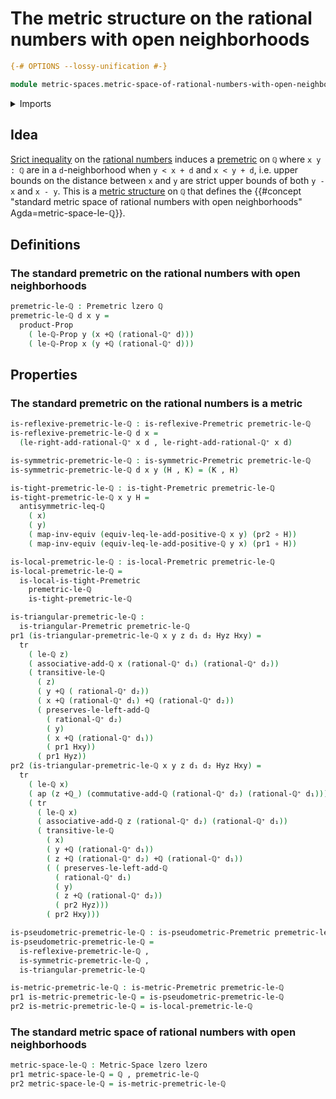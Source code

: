 # The metric structure on the rational numbers with open neighborhoods

```agda
{-# OPTIONS --lossy-unification #-}

module metric-spaces.metric-space-of-rational-numbers-with-open-neighborhoods where
```

<details><summary>Imports</summary>

```agda
open import elementary-number-theory.addition-rational-numbers
open import elementary-number-theory.difference-rational-numbers
open import elementary-number-theory.inequality-rational-numbers
open import elementary-number-theory.positive-rational-numbers
open import elementary-number-theory.rational-numbers
open import elementary-number-theory.strict-inequality-rational-numbers

open import foundation.action-on-identifications-functions
open import foundation.cartesian-product-types
open import foundation.dependent-pair-types
open import foundation.empty-types
open import foundation.equivalences
open import foundation.function-types
open import foundation.identity-types
open import foundation.propositions
open import foundation.transport-along-identifications
open import foundation.universe-levels

open import metric-spaces.extensional-premetric-structures
open import metric-spaces.metric-spaces
open import metric-spaces.metric-structures
open import metric-spaces.monotonic-premetric-structures
open import metric-spaces.premetric-structures
open import metric-spaces.pseudometric-structures
open import metric-spaces.reflexive-premetric-structures
open import metric-spaces.symmetric-premetric-structures
open import metric-spaces.triangular-premetric-structures
```

</details>

## Idea

[Srict inequality](elementary-number-theory.strict-inequality-rational-numbers.md)
on the [rational numbers](elementary-number-theory.rational-numbers.md) induces
a [premetric](metric-spaces.premetric-structures.md) on `ℚ` where `x y : ℚ` are
in a `d`-neighborhood when `y < x + d` and `x < y + d`, i.e. upper bounds on the
distance between `x` and `y` are strict upper bounds of both `y - x` and
`x - y`. This is a [metric structure](metric-spaces.metric-structures.md) on `ℚ`
that defines the
{{#concept "standard metric space of rational numbers with open neighborhoods" Agda=metric-space-le-ℚ}}.

## Definitions

### The standard premetric on the rational numbers with open neighborhoods

```agda
premetric-le-ℚ : Premetric lzero ℚ
premetric-le-ℚ d x y =
  product-Prop
    ( le-ℚ-Prop y (x +ℚ (rational-ℚ⁺ d)))
    ( le-ℚ-Prop x (y +ℚ (rational-ℚ⁺ d)))
```

## Properties

### The standard premetric on the rational numbers is a metric

```agda
is-reflexive-premetric-le-ℚ : is-reflexive-Premetric premetric-le-ℚ
is-reflexive-premetric-le-ℚ d x =
  (le-right-add-rational-ℚ⁺ x d , le-right-add-rational-ℚ⁺ x d)

is-symmetric-premetric-le-ℚ : is-symmetric-Premetric premetric-le-ℚ
is-symmetric-premetric-le-ℚ d x y (H , K) = (K , H)

is-tight-premetric-le-ℚ : is-tight-Premetric premetric-le-ℚ
is-tight-premetric-le-ℚ x y H =
  antisymmetric-leq-ℚ
    ( x)
    ( y)
    ( map-inv-equiv (equiv-leq-le-add-positive-ℚ x y) (pr2 ∘ H))
    ( map-inv-equiv (equiv-leq-le-add-positive-ℚ y x) (pr1 ∘ H))

is-local-premetric-le-ℚ : is-local-Premetric premetric-le-ℚ
is-local-premetric-le-ℚ =
  is-local-is-tight-Premetric
    premetric-le-ℚ
    is-tight-premetric-le-ℚ

is-triangular-premetric-le-ℚ :
  is-triangular-Premetric premetric-le-ℚ
pr1 (is-triangular-premetric-le-ℚ x y z d₁ d₂ Hyz Hxy) =
  tr
    ( le-ℚ z)
    ( associative-add-ℚ x (rational-ℚ⁺ d₁) (rational-ℚ⁺ d₂))
    ( transitive-le-ℚ
      ( z)
      ( y +ℚ ( rational-ℚ⁺ d₂))
      ( x +ℚ (rational-ℚ⁺ d₁) +ℚ (rational-ℚ⁺ d₂))
      ( preserves-le-left-add-ℚ
        ( rational-ℚ⁺ d₂)
        ( y)
        ( x +ℚ (rational-ℚ⁺ d₁))
        ( pr1 Hxy))
      ( pr1 Hyz))
pr2 (is-triangular-premetric-le-ℚ x y z d₁ d₂ Hyz Hxy) =
  tr
    ( le-ℚ x)
    ( ap (z +ℚ_) (commutative-add-ℚ (rational-ℚ⁺ d₂) (rational-ℚ⁺ d₁)))
    ( tr
      ( le-ℚ x)
      ( associative-add-ℚ z (rational-ℚ⁺ d₂) (rational-ℚ⁺ d₁))
      ( transitive-le-ℚ
        ( x)
        ( y +ℚ (rational-ℚ⁺ d₁))
        ( z +ℚ (rational-ℚ⁺ d₂) +ℚ (rational-ℚ⁺ d₁))
        ( ( preserves-le-left-add-ℚ
          ( rational-ℚ⁺ d₁)
          ( y)
          ( z +ℚ (rational-ℚ⁺ d₂))
          ( pr2 Hyz)))
        ( pr2 Hxy)))

is-pseudometric-premetric-le-ℚ : is-pseudometric-Premetric premetric-le-ℚ
is-pseudometric-premetric-le-ℚ =
  is-reflexive-premetric-le-ℚ ,
  is-symmetric-premetric-le-ℚ ,
  is-triangular-premetric-le-ℚ

is-metric-premetric-le-ℚ : is-metric-Premetric premetric-le-ℚ
pr1 is-metric-premetric-le-ℚ = is-pseudometric-premetric-le-ℚ
pr2 is-metric-premetric-le-ℚ = is-local-premetric-le-ℚ
```

### The standard metric space of rational numbers with open neighborhoods

```agda
metric-space-le-ℚ : Metric-Space lzero lzero
pr1 metric-space-le-ℚ = ℚ , premetric-le-ℚ
pr2 metric-space-le-ℚ = is-metric-premetric-le-ℚ
```
